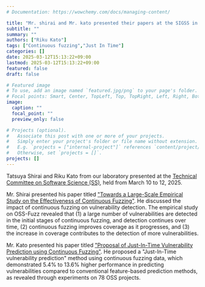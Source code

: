 ```yaml
---
# Documentation: https://wowchemy.com/docs/managing-content/

title: "Mr. shirai and Mr. kato presented their papers at the SIGSS in the Amami Oshima"
subtitle: ""
summary: ""
authors: ["Riku Kato"]
tags: ["Continuous fuzzing","Just In Time"]
categories: []
date: 2025-03-12T15:13:22+09:00
lastmod: 2025-03-12T15:13:22+09:00
featured: false
draft: false

# Featured image
# To use, add an image named `featured.jpg/png` to your page's folder.
# Focal points: Smart, Center, TopLeft, Top, TopRight, Left, Right, BottomLeft, Bottom, BottomRight.
image:
  caption: ""
  focal_point: ""
  preview_only: false

# Projects (optional).
#   Associate this post with one or more of your projects.
#   Simply enter your project's folder or file name without extension.
#   E.g. `projects = ["internal-project"]` references `content/project/deep-learning/index.md`.
#   Otherwise, set `projects = []`.
projects: []
---
```

Tatsuya Shirai and Riku Kato from our laboratory presented at the [Technical Committee on Software Science (SS)](https://ken.ieice.org/ken/program/index.php?mode=program&tgs_regid=467a2ef7771c23683bb71c6ec6b3ca61a419e5c002fb2d05466b685a2ac8ce77&tgid=&layout=&lang=eng), held from March 10 to 12, 2025.

Mr. Shirai presented his paper titled ["Towards a Large-Scale Empirical Study on the Effectiveness of Continuous Fuzzing"](https://ken.ieice.org/ken/paper/20250312uc8r/). He discussed the impact of continuous fuzzing on vulnerability detection. The empirical study on OSS-Fuzz revealed that (1) a large number of vulnerabilities are detected in the initial stages of continuous fuzzing, and detection continues over time, (2) continuous fuzzing improves coverage as it progresses, and (3) the increase in coverage contributes to the detection of more vulnerabilities.

Mr. Kato presented his paper titled ["Proposal of Just-In-Time Vulnerability Prediction using Continuous Fuzzing"](https://ken.ieice.org/ken/paper/20250312Xc8u/). He proposed a "Just-In-Time vulnerability prediction" method using continuous fuzzing data, which demonstrated 5.4% to 13.6% higher performance in predicting vulnerabilities compared to conventional feature-based prediction methods, as revealed through experiments on 78 OSS projects.

